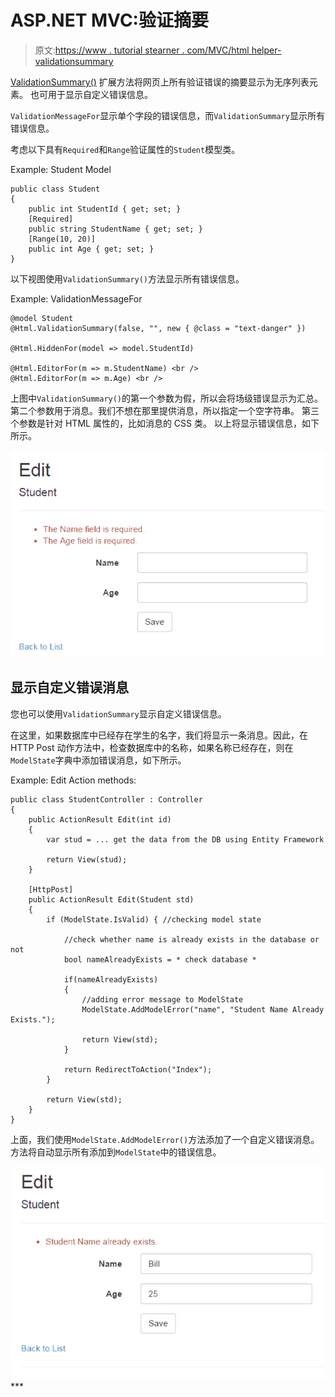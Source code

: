 # ASP.NET MVC:验证摘要

> 原文:[https://www . tutorial stearner . com/MVC/html helper-validationsummary](https://www.tutorialsteacher.com/mvc/htmlhelper-validationsummary)

[ValidationSummary()](https://docs.microsoft.com/en-us/dotnet/api/system.web.mvc.html.validationextensions.validationsummary?view=aspnet-mvc-5.2) 扩展方法将网页上所有验证错误的摘要显示为无序列表元素。 也可用于显示自定义错误信息。

`ValidationMessageFor`显示单个字段的错误信息，而`ValidationSummary`显示所有错误信息。

考虑以下具有`Required`和`Range`验证属性的`Student`模型类。

Example: Student Model 

```
public class Student
{
    public int StudentId { get; set; }
    [Required]
    public string StudentName { get; set; }
    [Range(10, 20)]
    public int Age { get; set; }
} 
```

以下视图使用`ValidationSummary()`方法显示所有错误信息。

Example: ValidationMessageFor 

```
@model Student  
@Html.ValidationSummary(false, "", new { @class = "text-danger" })

@Html.HiddenFor(model => model.StudentId)    

@Html.EditorFor(m => m.StudentName) <br />
@Html.EditorFor(m => m.Age) <br /> 
```

上图中`ValidationSummary()`的第一个参数为假，所以会将场级错误显示为汇总。第二个参数用于消息。我们不想在那里提供消息，所以指定一个空字符串。 第三个参数是针对 HTML 属性的，比如消息的 CSS 类。 以上将显示错误信息，如下所示。

[![ValidationSummary Error Message](img/4a543beefb36caec834f482f44e9b3f7.png)](../../Content/images/articles/validationsummary-demo.png)

## 显示自定义错误消息

您也可以使用`ValidationSummary`显示自定义错误信息。

在这里，如果数据库中已经存在学生的名字，我们将显示一条消息。因此，在 HTTP Post 动作方法中，检查数据库中的名称，如果名称已经存在，则在`ModelState`字典中添加错误消息，如下所示。

Example: Edit Action methods: 

```
public class StudentController : Controller
{
    public ActionResult Edit(int id)
    {
        var stud = ... get the data from the DB using Entity Framework

        return View(stud);
    }

    [HttpPost]
    public ActionResult Edit(Student std)
    {
        if (ModelState.IsValid) { //checking model state

            //check whether name is already exists in the database or not
            bool nameAlreadyExists = * check database *       

            if(nameAlreadyExists)
            {
                //adding error message to ModelState
                ModelState.AddModelError("name", "Student Name Already Exists.");

                return View(std);
            }

            return RedirectToAction("Index");
        }

        return View(std);
    }
} 
```

上面，我们使用`ModelState.AddModelError()`方法添加了一个自定义错误消息。 方法将自动显示所有添加到`ModelState`中的错误信息。

[![Custom Error Message in ValidationSummary](img/11327a8cfc820927dc9a06d50e902571.png)](../../Content/images/articles/validationsummary-demo2.png)***